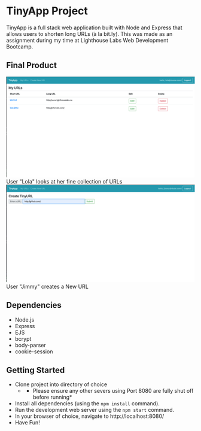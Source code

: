 # TinyApp Project

TinyApp is a full stack web application built with Node and Express that allows users to shorten long URLs (à la bit.ly). This was made as an assignment during my time at Lighthouse Labs Web Development Bootcamp. 

## Final Product

!["Screenshot of URLs Page"](https://github.com/mollyet/tinyapp/blob/master/docs/urls-page.png)
User "Lola" looks at her fine collection of URLs
!["Screenshot of New URL page"](https://github.com/mollyet/tinyapp/blob/master/docs/urls-make-new.png)
User "Jimmy" creates a New URL

## Dependencies

- Node.js
- Express
- EJS
- bcrypt
- body-parser
- cookie-session

## Getting Started

- Clone project into directory of choice
  - * Please ensure any other severs using Port 8080 are fully shut off before running*
- Install all dependencies (using the `npm install` command).
- Run the development web server using the `npm start` command.
- In your browser of choice, navigate to http://localhost:8080/
- Have Fun!